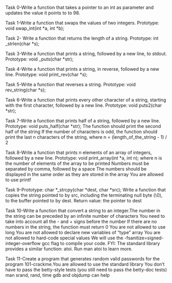 

Task 0-Write a function that takes a pointer to an int as parameter and updates the value it points to to 98.

Task 1-Write a function that swaps the values of two integers. Prototype: void swap_int(int *a, int *b);

Task 2- Write a function that returns the length of a string. Prototype: int _strlen(char *s);

Task 3-Write a function that prints a string, followed by a new line, to stdout. Prototype: void _puts(char *str);

Task 4-Write a function that prints a string, in reverse, followed by a new line. Prototype: void print_rev(char *s);

Task 5-Write a function that reverses a string. Prototype: void rev_string(char *s);

Task 6-Write a function that prints every other character of a string, starting with the first character, followed by a new line. Prototype: void puts2(char *str);

Task 7-Write a function that prints half of a string, followed by a new line. Prototype: void puts_half(char *str); The function should print the second half of the string If the number of characters is odd, the function should print the last n characters of the string, where n = (length_of_the_string - 1) / 2

Task 8-Write a function that prints n elements of an array of integers, followed by a new line. Prototype: void print_array(int *a, int n); where n is the number of elements of the array to be printed Numbers must be separated by comma, followed by a space The numbers should be displayed in the same order as they are stored in the array You are allowed to use printf

Task 9-Prototype: char *_strcpy(char *dest, char *src); Write a function that copies the string pointed to by src, including the terminating null byte (\0), to the buffer pointed to by dest. Return value: the pointer to dest

Task 10-Write a function that convert a string to an integer.The number in the string can be preceded by an infinite number of characters You need to take into account all the - and + signs before the number If there are no numbers in the string, the function must return 0 You are not allowed to use long You are not allowed to declare new variables of “type” array You are not allowed to hard-code special values We will use the -fsanitize=signed-integer-overflow gcc flag to compile your code. FYI: The standard library provides a similar function: atoi. Run man atoi to learn more.

Task 11-Create a program that generates random valid passwords for the program 101-crackme.You are allowed to use the standard library You don’t have to pass the betty-style tests (you still need to pass the betty-doc tests) man srand, rand, time gdb and objdump can help

